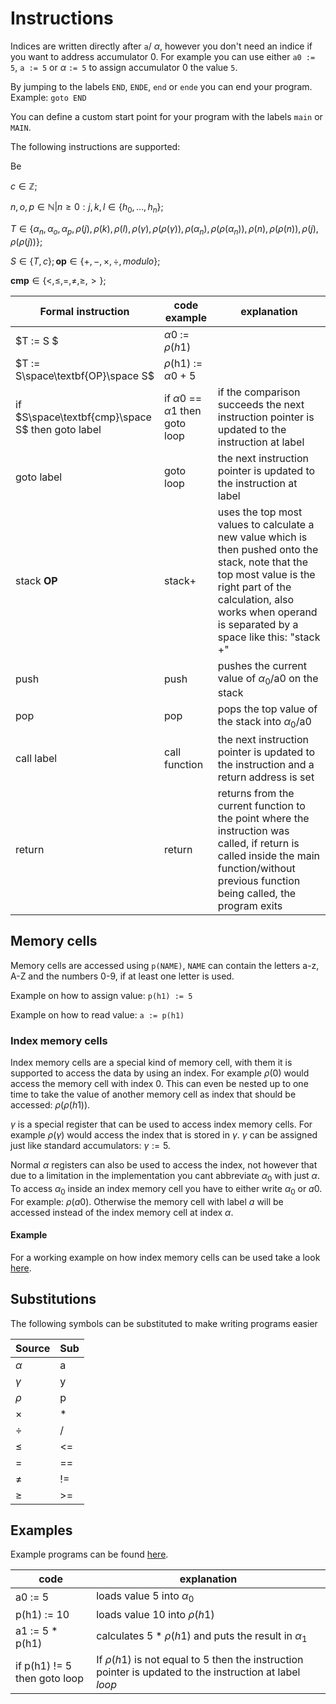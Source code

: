 # Instructions

Indices are written directly after `a`/ $\alpha$, however you don't need an indice if you want to address accumulator 0. For example you can use either `a0 := 5`, `a := 5` or $\alpha$ `:= 5` to assign accumulator 0 the value `5`.

By jumping to the labels `END`, `ENDE`, `end` or `ende` you can end your program. Example: `goto END`

You can define a custom start point for your program with the labels `main` or `MAIN`.

The following instructions are supported:

Be 

$c\in\mathbb{Z};$

$n,o,p\in\mathbb{N}|n\geq0:j,k,l\in\lbrace h_0,\ldots,h_n\rbrace;$

$T\in\lbrace\alpha_n, \alpha_o, \alpha_p, \rho(j),\rho(k),\rho(l),\rho(\gamma),\rho(\rho(\gamma)),\rho(\alpha_n),\rho(\rho(\alpha_n)),\rho(n),\rho(\rho(n)),\rho(j),\rho(\rho(j))\rbrace;$

$S\in\lbrace T, c\rbrace;\textbf{op}\in\lbrace +,-,\times,\div,modulo \rbrace;$

$\textbf{cmp}\in\lbrace <,\leq,=, \ne,\geq,>\rbrace;$

| Formal instruction | code example | explanation |
| - | - | - |
|$T := S $| $\alpha0$ := $\rho(h1)$ | |
|$T := S\space\textbf{OP}\space S$ |$\rho$(h1) := $\alpha 0$ + 5 | |
|if $S\space\textbf{cmp}\space S$ then goto label| if $\alpha 0$ == $\alpha 1$ then goto loop | if the comparison succeeds the next instruction pointer is updated to the instruction at label |
|goto label | goto loop | the next instruction pointer is updated to the instruction at label|
|stack $\textbf{OP}$ | stack+ | uses the top most values to calculate a new value which is then pushed onto the stack, note that the top most value is the right part of the calculation, also works when operand is separated by a space like this: "stack +"|
|push | push | pushes the current value of $\alpha_0$/a0 on the stack |
|pop | pop | pops the top value of the stack into $\alpha_0$/a0 |
|call label | call function | the next instruction pointer is updated to the instruction and a return address is set |
|return | return| returns from the current function to the point where the instruction was called, if return is called inside the main function/without previous function being called, the program exits|

## Memory cells

Memory cells are accessed using `p(NAME)`, `NAME` can contain the letters a-z, A-Z and the numbers 0-9, if at least one letter is used.

Example on how to assign value: `p(h1) := 5`

Example on how to read value: `a := p(h1)`

### Index memory cells

Index memory cells are a special kind of memory cell, with them it is supported to access the data by using an index. For example $\rho(0)$ would access the memory cell with index 0. This can even be nested up to one time to take the value of another memory cell as index that should be accessed: $\rho(\rho(h1))$.

$\gamma$ is a special register that can be used to access index memory cells. For example $\rho(\gamma)$ would access the index that is stored in $\gamma$. $\gamma$ can be assigned just like standard accumulators: $\gamma := 5$.

Normal $\alpha$ registers can also be used to access the index, not however that due to a limitation in the implementation you cant abbreviate $\alpha_0$ with just $\alpha$. To access $\alpha_0$ inside an index memory cell you have to either write $\alpha_0$ or $a0$. For example: $\rho(a0)$. Otherwise the memory cell with label $a$ will be accessed instead of the index memory cell at index $\alpha$.

#### Example

For a working example on how index memory cells can be used take a look [here](../examples/programs/index_memory_cells.alpha).

## Substitutions

The following symbols can be substituted to make writing programs easier

| Source | Sub |
| - | - |
| $\alpha$ | a |
| $\gamma$ | y |
| $\rho$ | p |
| $\times$| * |
| $\div$ | / |
| $\le$ | <= |
| $=$| == |
| $\ne$ | != |
| $\ge$ | >= |

## Examples

Example programs can be found [here](../examples/programs/).

| code | explanation |
| - | - |
| a0 := 5 | loads value $5$ into $\alpha_0$ |
| p(h1) := 10 | loads value $10$ into $\rho(h1)$ |
| a1 := 5 * p(h1) | calculates $5 * \rho(h1)$ and puts the result in $\alpha_1$ |
| if p(h1) != 5 then goto loop | If $\rho(h1)$ is not equal to $5$ then the instruction pointer is updated to the instruction at label $loop$ |
